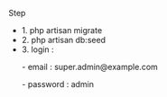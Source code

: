 <p>Step</p>
<ul>
    <li>1. php artisan migrate</li>
    <li>2. php artisan db:seed</li>
    <li>3. login :
    <p>- email : super.admin@example.com</p>
    <p>- password : admin</li></p>
</ul>
